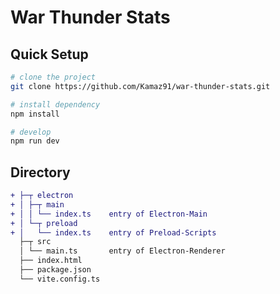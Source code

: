 # War Thunder Stats


## Quick Setup

```sh
# clone the project
git clone https://github.com/Kamaz91/war-thunder-stats.git

# install dependency
npm install

# develop
npm run dev
```
## Directory

```diff
+ ├─┬ electron
+ │ ├─┬ main
+ │ │ └── index.ts    entry of Electron-Main
+ │ └─┬ preload
+ │   └── index.ts    entry of Preload-Scripts
  ├─┬ src
  │ └── main.ts       entry of Electron-Renderer
  ├── index.html
  ├── package.json
  └── vite.config.ts
```